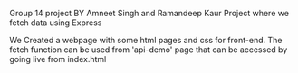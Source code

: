 Group 14 project
BY Amneet Singh and Ramandeep Kaur
Project where we fetch data using Express

We Created a webpage with some html pages and css for front-end. The fetch function can be used from 'api-demo' page that can be accessed by going live from index.html 
